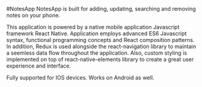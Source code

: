 #NotesApp
NotesApp is built for adding, updating, searching and removing notes on your phone.

This application is powered by a native mobile application Javascript framework React Native. 
Application employs advanced ES6 Javascript syntax, functional programming concepts and React composition patterns. 
In addition, Redux is used alongside the react-navigation library to maintain a seemless data flow throughout the application. 
Also, custom styling is implemented on top of react-native-elements library to create a great user experience and interface.

Fully supported for IOS devices. Works on Android as well. 

